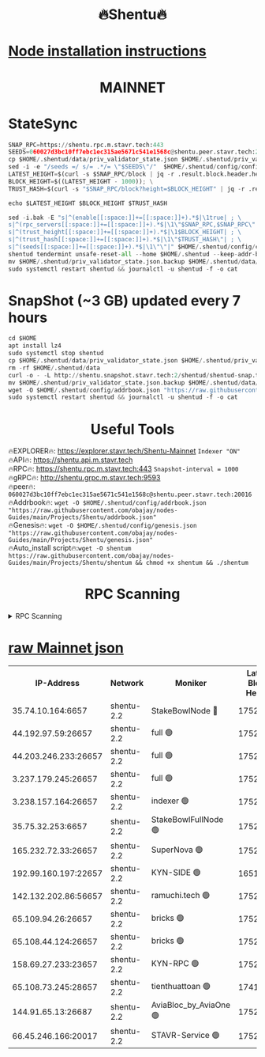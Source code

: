 <h1 align="center"> 🔥Shentu🔥</h1>

[Node installation instructions](https://github.com/obajay/nodes-Guides/tree/main/Projects/Shentu)
=
<h1 align="center"> MAINNET</h1>

# StateSync
```python
SNAP_RPC=https://shentu.rpc.m.stavr.tech:443
SEEDS=060027d3bc10ff7ebc1ec315ae5671c541e1568c@shentu.peer.stavr.tech:20016
cp $HOME/.shentud/data/priv_validator_state.json $HOME/.shentud/priv_validator_state.json.backup
sed -i -e "/seeds =/ s/= .*/= \"$SEEDS\"/"  $HOME/.shentud/config/config.toml
LATEST_HEIGHT=$(curl -s $SNAP_RPC/block | jq -r .result.block.header.height); \
BLOCK_HEIGHT=$((LATEST_HEIGHT - 1000)); \
TRUST_HASH=$(curl -s "$SNAP_RPC/block?height=$BLOCK_HEIGHT" | jq -r .result.block_id.hash)

echo $LATEST_HEIGHT $BLOCK_HEIGHT $TRUST_HASH

sed -i.bak -E "s|^(enable[[:space:]]+=[[:space:]]+).*$|\1true| ; \
s|^(rpc_servers[[:space:]]+=[[:space:]]+).*$|\1\"$SNAP_RPC,$SNAP_RPC\"| ; \
s|^(trust_height[[:space:]]+=[[:space:]]+).*$|\1$BLOCK_HEIGHT| ; \
s|^(trust_hash[[:space:]]+=[[:space:]]+).*$|\1\"$TRUST_HASH\"| ; \
s|^(seeds[[:space:]]+=[[:space:]]+).*$|\1\"\"|" $HOME/.shentud/config/config.toml
shentud tendermint unsafe-reset-all --home $HOME/.shentud --keep-addr-book
mv $HOME/.shentud/priv_validator_state.json.backup $HOME/.shentud/data/priv_validator_state.json
sudo systemctl restart shentud && journalctl -u shentud -f -o cat
```
# SnapShot (~3 GB) updated every 7 hours
```python
cd $HOME
apt install lz4
sudo systemctl stop shentud
cp $HOME/.shentud/data/priv_validator_state.json $HOME/.shentud/priv_validator_state.json.backup
rm -rf $HOME/.shentud/data
curl -o - -L http://shentu.snapshot.stavr.tech:2/shentud/shentud-snap.tar.lz4 | lz4 -c -d - | tar -x -C $HOME/.shentud --strip-components 2
mv $HOME/.shentud/priv_validator_state.json.backup $HOME/.shentud/data/priv_validator_state.json
wget -O $HOME/.shentud/config/addrbook.json "https://raw.githubusercontent.com/obajay/nodes-Guides/main/Projects/Shentu/addrbook.json"
sudo systemctl restart shentud && journalctl -u shentud -f -o cat
```

 <h1 align="center"> Useful Tools</h1>

🔥EXPLORER🔥:     https://explorer.stavr.tech/Shentu-Mainnet        `Indexer "ON"` \
🔥API🔥:          https://shentu.api.m.stavr.tech \
🔥RPC🔥:          https://shentu.rpc.m.stavr.tech:443              `Snapshot-interval = 1000` \
🔥gRPC🔥:         http://shentu.grpc.m.stavr.tech:9593 \
🔥peer🔥:         `060027d3bc10ff7ebc1ec315ae5671c541e1568c@shentu.peer.stavr.tech:20016` \
🔥Addrbook🔥:  `wget -O $HOME/.shentud/config/addrbook.json "https://raw.githubusercontent.com/obajay/nodes-Guides/main/Projects/Shentu/addrbook.json"` \
🔥Genesis🔥:  `wget -O $HOME/.shentud/config/genesis.json "https://raw.githubusercontent.com/obajay/nodes-Guides/main/Projects/Shentu/genesis.json"` \
🔥Auto_install script🔥:`wget -O shentum https://raw.githubusercontent.com/obajay/nodes-Guides/main/Projects/Shentu/shentum && chmod +x shentum && ./shentum`

<h1 align="center"> RPC Scanning</h1>

<details>
<summary>RPC Scanning</summary>

<h2 align="center"> We scan nodes in real time every 4 hours. And we provide the final result of RPC endpoints.
We cannot influence the operation of these nodes in any way. </h2>


```python
If Voting Power is higher than 0 --> then the Node is a validator of the network and may be subject to attack and be a potential threat to the chain.
```
```python
We marked such validators with a red symbol
```

</details>

[raw Mainnet json](https://rpc-check.shentum.stavr.tech/shentum/rpc-shentum-result.json)
=


<table><tr><th>IP-Address</th><th>Network</th><th>Moniker</th><th>Latest Block Height</th><th>Earliest Block Height</th><th>Catching Up</th><th>Tx Index</th><th>Voting Power</th><th>Scan Time</th></tr><tr><td>35.74.10.164:6657</td><td>shentu-2.2</td><td>StakeBowlNode 🔴</td><td>17520038</td><td>8308501</td><td>False</td><td>on</td><td>50178</td><td>2024-03-06T18:24:01.141053282UTC</td></tr><tr><td>44.192.97.59:26657</td><td>shentu-2.2</td><td>full 🟢</td><td>17520037</td><td>9786901</td><td>False</td><td>on</td><td>0</td><td>2024-03-06T18:23:57.839536587UTC</td></tr><tr><td>44.203.246.233:26657</td><td>shentu-2.2</td><td>full 🟢</td><td>17520039</td><td>9786901</td><td>False</td><td>on</td><td>0</td><td>2024-03-06T18:24:07.867905070UTC</td></tr><tr><td>3.237.179.245:26657</td><td>shentu-2.2</td><td>full 🟢</td><td>17520041</td><td>9786901</td><td>False</td><td>on</td><td>0</td><td>2024-03-06T18:24:16.653647619UTC</td></tr><tr><td>3.238.157.164:26657</td><td>shentu-2.2</td><td>indexer 🟢</td><td>17520042</td><td>9786901</td><td>False</td><td>on</td><td>0</td><td>2024-03-06T18:24:23.826402794UTC</td></tr><tr><td>35.75.32.253:6657</td><td>shentu-2.2</td><td>StakeBowlFullNode 🟢</td><td>17520045</td><td>10470762</td><td>False</td><td>on</td><td>0</td><td>2024-03-06T18:24:45.831253553UTC</td></tr><tr><td>165.232.72.33:26657</td><td>shentu-2.2</td><td>SuperNova 🟢</td><td>17520045</td><td>15936001</td><td>False</td><td>off</td><td>0</td><td>2024-03-06T18:24:44.549299257UTC</td></tr><tr><td>192.99.160.197:22657</td><td>shentu-2.2</td><td>KYN-SIDE 🟢</td><td>16516253</td><td>16083091</td><td>False</td><td>on</td><td>0</td><td>2024-03-06T18:25:35.504213939UTC</td></tr><tr><td>142.132.202.86:56657</td><td>shentu-2.2</td><td>ramuchi.tech 🟢</td><td>17520052</td><td>16196001</td><td>False</td><td>on</td><td>0</td><td>2024-03-06T18:25:24.091568942UTC</td></tr><tr><td>65.109.94.26:26657</td><td>shentu-2.2</td><td>bricks 🟢</td><td>17520053</td><td>16401001</td><td>False</td><td>on</td><td>0</td><td>2024-03-06T18:25:31.121396334UTC</td></tr><tr><td>65.108.44.124:26657</td><td>shentu-2.2</td><td>bricks 🟢</td><td>17520054</td><td>16401001</td><td>False</td><td>on</td><td>0</td><td>2024-03-06T18:25:35.819621227UTC</td></tr><tr><td>158.69.27.233:23657</td><td>shentu-2.2</td><td>KYN-RPC 🟢</td><td>17520051</td><td>16778677</td><td>False</td><td>on</td><td>0</td><td>2024-03-06T18:25:21.815132211UTC</td></tr><tr><td>65.108.73.245:28657</td><td>shentu-2.2</td><td>tienthuattoan 🟢</td><td>17415110</td><td>17399930</td><td>False</td><td>on</td><td>0</td><td>2024-03-06T18:24:54.651067548UTC</td></tr><tr><td>144.91.65.13:26687</td><td>shentu-2.2</td><td>AviaBloc_by_AviaOne 🟢</td><td>17520047</td><td>17507074</td><td>False</td><td>off</td><td>0</td><td>2024-03-06T18:24:54.345999476UTC</td></tr><tr><td>66.45.246.166:20017</td><td>shentu-2.2</td><td>STAVR-Service 🟢</td><td>17520053</td><td>17518501</td><td>False</td><td>on</td><td>0</td><td>2024-03-06T18:25:30.766707770UTC</td></tr></table>
